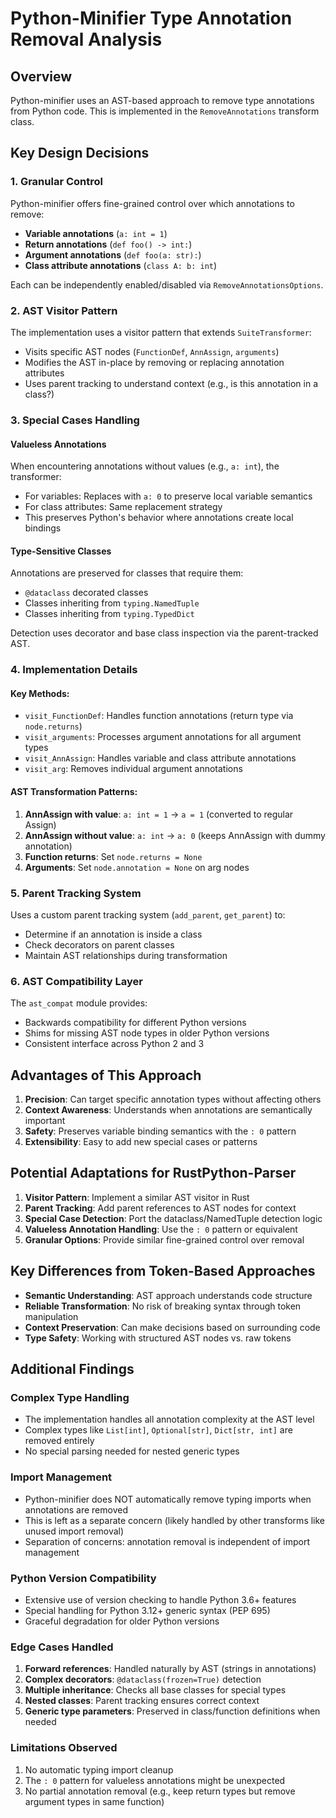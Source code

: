 # Python-Minifier Type Annotation Removal Analysis

## Overview

Python-minifier uses an AST-based approach to remove type annotations from Python code. This is implemented in the `RemoveAnnotations` transform class.

## Key Design Decisions

### 1. Granular Control

Python-minifier offers fine-grained control over which annotations to remove:

- **Variable annotations** (`a: int = 1`)
- **Return annotations** (`def foo() -> int:`)
- **Argument annotations** (`def foo(a: str):`)
- **Class attribute annotations** (`class A: b: int`)

Each can be independently enabled/disabled via `RemoveAnnotationsOptions`.

### 2. AST Visitor Pattern

The implementation uses a visitor pattern that extends `SuiteTransformer`:

- Visits specific AST nodes (`FunctionDef`, `AnnAssign`, `arguments`)
- Modifies the AST in-place by removing or replacing annotation attributes
- Uses parent tracking to understand context (e.g., is this annotation in a class?)

### 3. Special Cases Handling

#### Valueless Annotations

When encountering annotations without values (e.g., `a: int`), the transformer:

- For variables: Replaces with `a: 0` to preserve local variable semantics
- For class attributes: Same replacement strategy
- This preserves Python's behavior where annotations create local bindings

#### Type-Sensitive Classes

Annotations are preserved for classes that require them:

- `@dataclass` decorated classes
- Classes inheriting from `typing.NamedTuple`
- Classes inheriting from `typing.TypedDict`

Detection uses decorator and base class inspection via the parent-tracked AST.

### 4. Implementation Details

#### Key Methods:

- `visit_FunctionDef`: Handles function annotations (return type via `node.returns`)
- `visit_arguments`: Processes argument annotations for all argument types
- `visit_AnnAssign`: Handles variable and class attribute annotations
- `visit_arg`: Removes individual argument annotations

#### AST Transformation Patterns:

1. **AnnAssign with value**: `a: int = 1` → `a = 1` (converted to regular Assign)
2. **AnnAssign without value**: `a: int` → `a: 0` (keeps AnnAssign with dummy annotation)
3. **Function returns**: Set `node.returns = None`
4. **Arguments**: Set `node.annotation = None` on arg nodes

### 5. Parent Tracking System

Uses a custom parent tracking system (`add_parent`, `get_parent`) to:

- Determine if an annotation is inside a class
- Check decorators on parent classes
- Maintain AST relationships during transformation

### 6. AST Compatibility Layer

The `ast_compat` module provides:

- Backwards compatibility for different Python versions
- Shims for missing AST node types in older Python versions
- Consistent interface across Python 2 and 3

## Advantages of This Approach

1. **Precision**: Can target specific annotation types without affecting others
2. **Context Awareness**: Understands when annotations are semantically important
3. **Safety**: Preserves variable binding semantics with the `: 0` pattern
4. **Extensibility**: Easy to add new special cases or patterns

## Potential Adaptations for RustPython-Parser

1. **Visitor Pattern**: Implement a similar AST visitor in Rust
2. **Parent Tracking**: Add parent references to AST nodes for context
3. **Special Case Detection**: Port the dataclass/NamedTuple detection logic
4. **Valueless Annotation Handling**: Use the `: 0` pattern or equivalent
5. **Granular Options**: Provide similar fine-grained control over removal

## Key Differences from Token-Based Approaches

- **Semantic Understanding**: AST approach understands code structure
- **Reliable Transformation**: No risk of breaking syntax through token manipulation
- **Context Preservation**: Can make decisions based on surrounding code
- **Type Safety**: Working with structured AST nodes vs. raw tokens

## Additional Findings

### Complex Type Handling

- The implementation handles all annotation complexity at the AST level
- Complex types like `List[int]`, `Optional[str]`, `Dict[str, int]` are removed entirely
- No special parsing needed for nested generic types

### Import Management

- Python-minifier does NOT automatically remove typing imports when annotations are removed
- This is left as a separate concern (likely handled by other transforms like unused import removal)
- Separation of concerns: annotation removal is independent of import management

### Python Version Compatibility

- Extensive use of version checking to handle Python 3.6+ features
- Special handling for Python 3.12+ generic syntax (PEP 695)
- Graceful degradation for older Python versions

### Edge Cases Handled

1. **Forward references**: Handled naturally by AST (strings in annotations)
2. **Complex decorators**: `@dataclass(frozen=True)` detection
3. **Multiple inheritance**: Checks all base classes for special types
4. **Nested classes**: Parent tracking ensures correct context
5. **Generic type parameters**: Preserved in class/function definitions when needed

### Limitations Observed

1. No automatic typing import cleanup
2. The `: 0` pattern for valueless annotations might be unexpected
3. No partial annotation removal (e.g., keep return types but remove argument types in same function)
